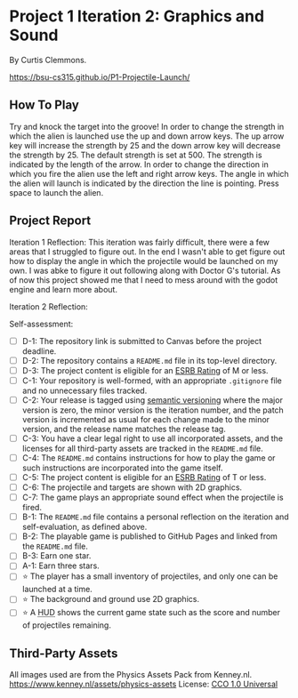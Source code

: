# Project 1 Iteration 2: Graphics and Sound

By Curtis Clemmons.

https://bsu-cs315.github.io/P1-Projectile-Launch/

## How To Play
Try and knock the target into the groove!
In order to change the strength in which the alien is launched use the up and down arrow keys.
The up arrow key will increase the strength by 25 and the down arrow key will decrease the
strength by 25. The default strength is set at 500. The strength is indicated by the length of the arrow.
In order to change the direction in which you fire the alien use the left and right arrow keys. The angle in which the alien will launch is indicated by the direction the line is pointing. Press space to launch the alien.

## Project Report
Iteration 1 Reflection:
This iteration was fairly difficult, there were a few areas that I struggled to
figure out. In the end I wasn't able to get figure out how to display the angle in which 
the projectile would be launched on my own. I was abke to figure it out following along with Doctor G's tutorial. As of now this project showed me that I need to mess around with the godot engine and learn more about.

Iteration 2 Reflection: 



Self-assessment:
- [ ] D-1: The repository link is submitted to Canvas before the project deadline.
- [ ] D-2: The repository contains a <code>README.md</code> file in its top-level directory.
- [ ] D-3: The project content is eligible for an <a href="https://www.esrb.org/ratings-guide/">ESRB Rating</a> of M or less.
- [ ] C-1: Your repository is well-formed, with an appropriate <code>.gitignore</code> file and no unnecessary files tracked.
- [ ] C-2: Your release is tagged using <a href="https://semver.org/">semantic versioning</a> where the major version is zero, the minor version is the iteration number, and the patch version is incremented as usual for each change made to the minor version, and the release name matches the release tag.
- [ ] C-3: You have a clear legal right to use all incorporated assets, and the licenses for all third-party assets are tracked in the <code>README.md</code> file.
- [ ] C-4: The <code>README.md</code> contains instructions for how to play the game or such instructions are incorporated into the game itself.
- [ ] C-5: The project content is eligible for an <a href="https://www.esrb.org/ratings-guide/">ESRB Rating</a> of T or less.
- [ ] C-6: The projectile and targets are shown with 2D graphics.
- [ ] C-7: The game plays an appropriate sound effect when the projectile is fired.
- [ ] B-1: The <code>README.md</code> file contains a personal reflection on the iteration and self-evaluation, as defined above.
- [ ] B-2: The playable game is published to GitHub Pages and linked from the <code>README.md</code> file.
- [ ] B-3: Earn one star.
- [ ] A-1: Earn three stars.
- [ ] ⭐ The player has a small inventory of projectiles, and only one can be launched at a time.
- [ ] ⭐ The background and ground use 2D graphics.
- [ ] ⭐ A <abbr title="Heads-Up Display">HUD</abbr> shows the current game state such as the score and number of projectiles remaining.

## Third-Party Assets
All images used are from the Physics Assets Pack from Kenney.nl. 
https://www.kenney.nl/assets/physics-assets
License: [CCO 1.0 Universal](https://creativecommons.org/publicdomain/zero/1.0/)

